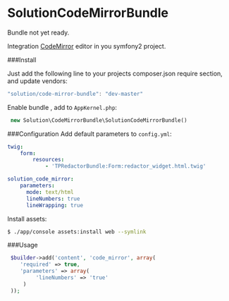 SolutionCodeMirrorBundle
========================

Bundle not yet ready.

Integration  [CodeMirror](http://codemirror.net/) editor in you symfony2 project.

###Install

Just add the following line to your projects composer.json require section, and update vendors:
``` js
"solution/code-mirror-bundle": "dev-master"
```

Enable bundle , add to `AppKernel.php`:
``` php
 new Solution\CodeMirrorBundle\SolutionCodeMirrorBundle()
```
###Configuration
Add default parameters to `config.yml`:
``` yaml
twig:
    form:
        resources:
            - 'TPRedactorBundle:Form:redactor_widget.html.twig'

solution_code_mirror:
    parameters:
      mode: text/html
      lineNumbers: true
      lineWrapping: true
```


Install assets:
``` bash
$ ./app/console assets:install web --symlink
```

###Usage
``` php
 $builder->add('content', 'code_mirror', array(
    'required' => true,
    'parameters' => array(
         'lineNumbers' => 'true'
     )
 ));
```

